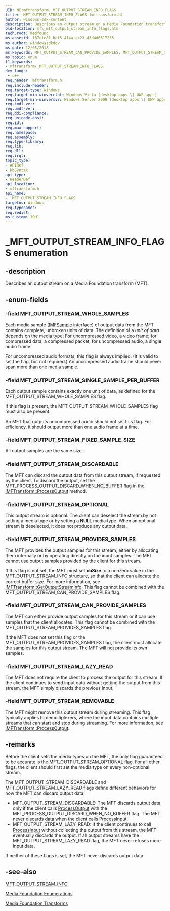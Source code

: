 ```yaml
---
UID: NE:mftransform._MFT_OUTPUT_STREAM_INFO_FLAGS
title: _MFT_OUTPUT_STREAM_INFO_FLAGS (mftransform.h)
author: windows-sdk-content
description: Describes an output stream on a Media Foundation transform (MFT).
old-location: mf\_mft_output_stream_info_flags.htm
tech.root: medfound
ms.assetid: f67e1e81-baf5-414a-ac23-45d4d6317255
ms.author: windowssdkdev
ms.date: 12/05/2018
ms.keywords: MFT_OUTPUT_STREAM_CAN_PROVIDE_SAMPLES, MFT_OUTPUT_STREAM_DISCARDABLE, MFT_OUTPUT_STREAM_FIXED_SAMPLE_SIZE, MFT_OUTPUT_STREAM_LAZY_READ, MFT_OUTPUT_STREAM_OPTIONAL, MFT_OUTPUT_STREAM_PROVIDES_SAMPLES, MFT_OUTPUT_STREAM_REMOVABLE, MFT_OUTPUT_STREAM_SINGLE_SAMPLE_PER_BUFFER, MFT_OUTPUT_STREAM_WHOLE_SAMPLES, _MFT_OUTPUT_STREAM_INFO_FLAGS, _MFT_OUTPUT_STREAM_INFO_FLAGS enumeration [Media Foundation], f67e1e81-baf5-414a-ac23-45d4d6317255, mf._mft_output_stream_info_flags, mftransform/MFT_OUTPUT_STREAM_CAN_PROVIDE_SAMPLES, mftransform/MFT_OUTPUT_STREAM_DISCARDABLE, mftransform/MFT_OUTPUT_STREAM_FIXED_SAMPLE_SIZE, mftransform/MFT_OUTPUT_STREAM_LAZY_READ, mftransform/MFT_OUTPUT_STREAM_OPTIONAL, mftransform/MFT_OUTPUT_STREAM_PROVIDES_SAMPLES, mftransform/MFT_OUTPUT_STREAM_REMOVABLE, mftransform/MFT_OUTPUT_STREAM_SINGLE_SAMPLE_PER_BUFFER, mftransform/MFT_OUTPUT_STREAM_WHOLE_SAMPLES, mftransform/_MFT_OUTPUT_STREAM_INFO_FLAGS
ms.topic: enum
f1_keywords:
- mftransform/_MFT_OUTPUT_STREAM_INFO_FLAGS
dev_langs:
 - c++
req.header: mftransform.h
req.include-header: 
req.target-type: Windows
req.target-min-winverclnt: Windows Vista [desktop apps \| UWP apps]
req.target-min-winversvr: Windows Server 2008 [desktop apps \| UWP apps]
req.kmdf-ver: 
req.umdf-ver: 
req.ddi-compliance: 
req.unicode-ansi: 
req.idl: 
req.max-support: 
req.namespace: 
req.assembly: 
req.type-library: 
req.lib: 
req.dll: 
req.irql: 
topic_type:
- APIRef
- kbSyntax
api_type:
- HeaderDef
api_location:
- mftransform.h
api_name:
- _MFT_OUTPUT_STREAM_INFO_FLAGS
targetos: Windows
req.typenames: 
req.redist: 
ms.custom: 19H1
---
```


# _MFT_OUTPUT_STREAM_INFO_FLAGS enumeration


## -description



Describes an output stream on a Media Foundation transform (MFT).




## -enum-fields




### -field MFT_OUTPUT_STREAM_WHOLE_SAMPLES

Each media sample (<a href="https://docs.microsoft.com/windows/desktop/api/mfobjects/nn-mfobjects-imfsample">IMFSample</a> interface) of output data from the MFT contains complete, unbroken units of data. The definition of a <i>unit of data</i> depends on the media type: For uncompressed video, a video frame; for compressed data, a compressed packet; for uncompressed audio, a single audio frame.

For uncompressed audio formats, this flag is always implied. (It is valid to set the flag, but not required.) An uncompressed audio frame should never span more than one media sample.


### -field MFT_OUTPUT_STREAM_SINGLE_SAMPLE_PER_BUFFER

Each output sample contains exactly one unit of data, as defined for the MFT_OUTPUT_STREAM_WHOLE_SAMPLES flag.

If this flag is present, the MFT_OUTPUT_STREAM_WHOLE_SAMPLES flag must also be present.

An MFT that outputs uncompressed audio should not set this flag. For efficiency, it should output more than one audio frame at a time.


### -field MFT_OUTPUT_STREAM_FIXED_SAMPLE_SIZE

All output samples are the same size.


### -field MFT_OUTPUT_STREAM_DISCARDABLE

The MFT can discard the output data from this output stream, if requested by the client. To discard the output, set the MFT_PROCESS_OUTPUT_DISCARD_WHEN_NO_BUFFER flag in the <a href="https://docs.microsoft.com/windows/desktop/api/mftransform/nf-mftransform-imftransform-processoutput">IMFTransform::ProcessOutput</a> method.


### -field MFT_OUTPUT_STREAM_OPTIONAL

This output stream is optional. The client can deselect the stream by not setting a media type or by setting a <b>NULL</b> media type. When an optional stream is deselected, it does not produce any output data.


### -field MFT_OUTPUT_STREAM_PROVIDES_SAMPLES

The MFT provides the output samples for this stream, either by allocating them internally or by operating directly on the input samples. The MFT cannot use output samples provided by the client for this stream.

If this flag is not set, the MFT must set <b>cbSize</b> to a nonzero value in the <a href="https://docs.microsoft.com/windows/desktop/api/mftransform/ns-mftransform-mft_output_stream_info">MFT_OUTPUT_STREAM_INFO</a> structure, so that the client can allocate the correct buffer size. For more information, see <a href="https://docs.microsoft.com/windows/desktop/api/mftransform/nf-mftransform-imftransform-getoutputstreaminfo">IMFTransform::GetOutputStreamInfo</a>. This flag cannot be combined with the MFT_OUTPUT_STREAM_CAN_PROVIDE_SAMPLES flag.


### -field MFT_OUTPUT_STREAM_CAN_PROVIDE_SAMPLES

The MFT can either provide output samples for this stream or it can use samples that the client allocates. This flag cannot be combined with the MFT_OUTPUT_STREAM_PROVIDES_SAMPLES flag.

If the MFT does not set this flag or the MFT_OUTPUT_STREAM_PROVIDES_SAMPLES flag, the client must allocate the samples for this output stream. The MFT will not provide its own samples.


### -field MFT_OUTPUT_STREAM_LAZY_READ

The MFT does not require the client to process the output for this stream. If the client continues to send input data without getting the output from this stream, the MFT simply discards the previous input.


### -field MFT_OUTPUT_STREAM_REMOVABLE

The MFT might remove this output stream during streaming. This flag typically applies to demultiplexers, where the input data contains multiple streams that can start and stop during streaming. For more information, see <a href="https://docs.microsoft.com/windows/desktop/api/mftransform/nf-mftransform-imftransform-processoutput">IMFTransform::ProcessOutput</a>.


## -remarks



Before the client sets the media types on the MFT, the only flag guaranteed to be accurate is the MFT_OUTPUT_STREAM_OPTIONAL flag. For all other flags, the client should first set the media type on every non-optional stream.

The MFT_OUTPUT_STREAM_DISCARDABLE and MFT_OUTPUT_STREAM_LAZY_READ flags define different behaviors for how the MFT can discard output data.

<ul>
<li>
MFT_OUTPUT_STREAM_DISCARDABLE: The MFT discards output data only if the client calls <a href="https://docs.microsoft.com/windows/desktop/api/mftransform/nf-mftransform-imftransform-processoutput">ProcessOutput</a> with the MFT_PROCESS_OUTPUT_DISCARD_WHEN_NO_BUFFER flag. The MFT never discards data when the client calls <a href="https://docs.microsoft.com/windows/desktop/api/mftransform/nf-mftransform-imftransform-processinput">ProcessInput</a>.

</li>
<li>
MFT_OUTPUT_STREAM_LAZY_READ: If the client continues to call <a href="https://docs.microsoft.com/windows/desktop/api/mftransform/nf-mftransform-imftransform-processinput">ProcessInput</a> without collecting the output from this stream, the MFT eventually discards the output. If all output streams have the MFT_OUTPUT_STREAM_LAZY_READ flag, the MFT never refuses more input data.

</li>
</ul>
If neither of these flags is set, the MFT never discards output data.




## -see-also




<a href="https://docs.microsoft.com/windows/desktop/api/mftransform/ns-mftransform-mft_output_stream_info">MFT_OUTPUT_STREAM_INFO</a>



<a href="https://docs.microsoft.com/windows/desktop/medfound/media-foundation-enumerations">Media Foundation Enumerations</a>



<a href="https://docs.microsoft.com/windows/desktop/medfound/media-foundation-transforms">Media Foundation Transforms</a>
 

 

